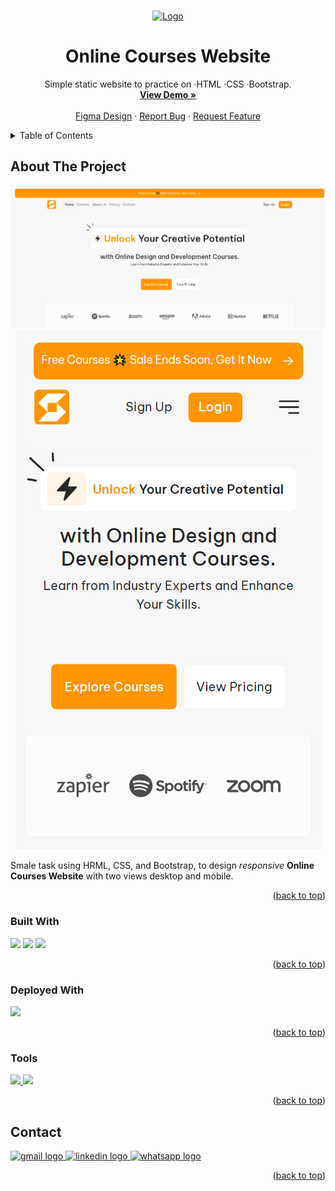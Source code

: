 <a name="readme-top"></a>

<!-- PROJECT LOGO -->
<br />

<div align="center">
  <a href="https://online-courses-abdelrahman-yasser.netlify.app/">
    <img src="https://online-courses-abdelrahman-yasser.netlify.app/assets/icons/logo.svg" alt="Logo" width="80" height="80">
  </a>
<h1 align="center">Online Courses Website</h1>

  <p align="center">
    Simple static website to practice on ·HTML ·CSS ·Bootstrap.
    <br />
    <a href="https://online-courses-abdelrahman-yasser.netlify.app/"><strong>View Demo »</strong></a>
    <br />
    <br />
    <a href="https://www.figma.com/file/YiZBwFtvAjjkBFTv9RSTTZ/Online-Courses-Website?type=design&node-id=0%3A1&mode=design&t=AB9ZtfB7Z3iAI8jL-1">Figma Design</a>
    ·
    <a href="https://github.com/Abdelrahman-Yasser-1/Online-Courses-Website/issues">Report Bug</a>
    ·
    <a href="https://github.com/Abdelrahman-Yasser-1/Online-Courses-Website/issues">Request Feature</a>
  </p>
</div>

<details>
  <summary>Table of Contents</summary>
  <ol>
    <li>
      <a href="#about-the-project">About The Project</a>
      <ul>
        <li><a href="#built-with">Built With</a></li>
        <li><a href="#deployed-with">Deployed With</a></li>
        <li><a href="#tools">Tools</a></li>
      </ul>
    </li>
    <li><a href="#contact">Contact</a></li>
  </ol>
</details>

## About The Project
<div align="center">
  <img src="https://raw.githubusercontent.com/Abdelrahman-Yasser-1/Online-Courses-Website/main/screenshots/1.png">
  <img src="https://raw.githubusercontent.com/Abdelrahman-Yasser-1/Online-Courses-Website/main/screenshots/2.png">
</div>

Smale task using HRML, CSS, and Bootstrap, to design _responsive_ **Online Courses Website** with two views desktop and mobile.

<p align="right">(<a href="#readme-top">back to top</a>)</p>

### Built With

<div> 
	<img src="https://img.shields.io/badge/html5-%23E34F26.svg?style=for-the-badge&logo=html5&logoColor=white"/>
    <img src="https://img.shields.io/badge/css3-%231572B6.svg?style=for-the-badge&logo=css3&logoColor=white"/>
    <a href="https://getbootstrap.com/" target="_blank">
    <img src="https://img.shields.io/badge/bootstrap-%238511FA.svg?style=for-the-badge&logo=bootstrap&logoColor=white"/>
    </a>
</div>

<p align="right">(<a href="#readme-top">back to top</a>)</p>

### Deployed With

<div> 
	<a href="https://app.netlify.com/" target="_blank">
  <img src="https://img.shields.io/badge/netlify-%23000000.svg?style=for-the-badge&logo=netlify&logoColor=#00C7B7"/>
  </a>
</div>

<p align="right">(<a href="#readme-top">back to top</a>)</p>

### Tools

<div> 
	<a href="https://www.figma.com/" target="_blank">
  <img src="https://img.shields.io/badge/figma-%23F24E1E.svg?style=for-the-badge&logo=figma&logoColor=white"/>
  </a>
	<a href="https://code.visualstudio.com/" target="_blank">
  <img src="https://img.shields.io/badge/Visual%20Studio%20Code-0078d7.svg?style=for-the-badge&logo=visual-studio-code&logoColor=white"/>
  </a>
</div>

<p align="right">(<a href="#readme-top">back to top</a>)</p>

## Contact

<div align="left">
  <a href="mailto:abdelrahman.yasser.365@gmail.com" target="_blank">
    <img src="https://img.shields.io/badge/Gmail-D14836?style=for-the-badge&logo=gmail&logoColor=white" alt="gmail logo"  />
  </a>
  <a href="https://www.linkedin.com/in/abdelrahman-yasser-346491197/" target="_blank">
    <img src="https://img.shields.io/badge/linkedin-%230077B5.svg?style=for-the-badge&logo=linkedin&logoColor=white" alt="linkedin logo"  />
  </a>
  <a href="https://api.whatsapp.com/send?phone=+201019347297&text=Hi!😀" target="_blank">
    <img src="https://img.shields.io/badge/WhatsApp-25D366?style=for-the-badge&logo=whatsapp&logoColor=white" alt="whatsapp logo"  />
  </a>
</div>

<p align="right">(<a href="#readme-top">back to top</a>)</p>
